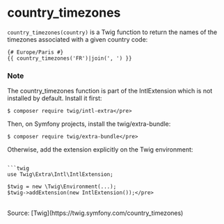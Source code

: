 # country_timezones

`country_timezones(country)` is a Twig function to return the names of the timezones associated with a given country code:

```twig
{# Europe/Paris #}
{{ country_timezones('FR')|join(', ') }}
```

### Note
The country_timezones function is part of the IntlExtension which is not installed by default. Install it first:
```
$ composer require twig/intl-extra</pre>
```
Then, on Symfony projects, install the twig/extra-bundle:
```
$ composer require twig/extra-bundle</pre>
```
Otherwise, add the extension explicitly on the Twig environment:
```

```twig
use Twig\Extra\Intl\IntlExtension;

$twig = new \Twig\Environment(...);
$twig->addExtension(new IntlExtension());</pre>
```

<br>
Source: [Twig](https://twig.symfony.com/country_timezones)
